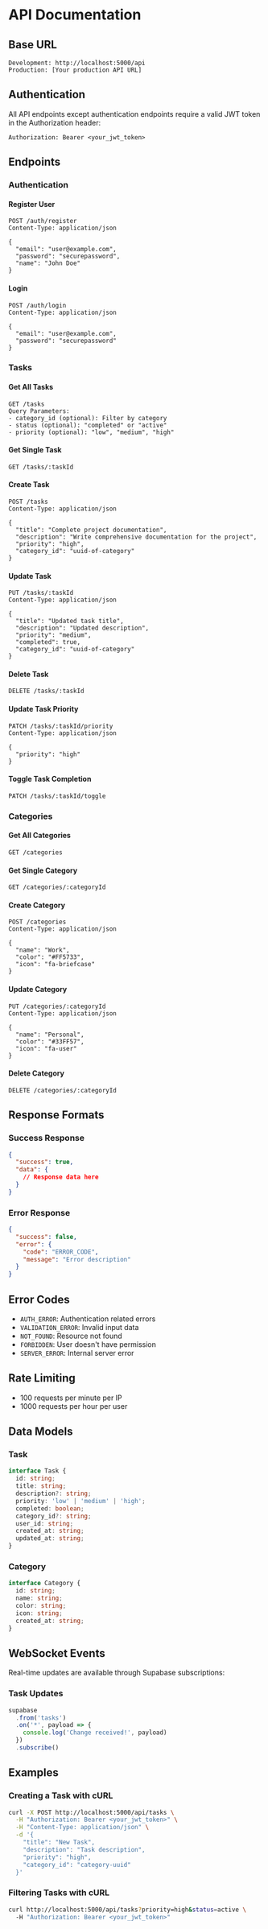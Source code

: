 # API Documentation

## Base URL
```
Development: http://localhost:5000/api
Production: [Your production API URL]
```

## Authentication
All API endpoints except authentication endpoints require a valid JWT token in the Authorization header:
```
Authorization: Bearer <your_jwt_token>
```

## Endpoints

### Authentication

#### Register User
```http
POST /auth/register
Content-Type: application/json

{
  "email": "user@example.com",
  "password": "securepassword",
  "name": "John Doe"
}
```

#### Login
```http
POST /auth/login
Content-Type: application/json

{
  "email": "user@example.com",
  "password": "securepassword"
}
```

### Tasks

#### Get All Tasks
```http
GET /tasks
Query Parameters:
- category_id (optional): Filter by category
- status (optional): "completed" or "active"
- priority (optional): "low", "medium", "high"
```

#### Get Single Task
```http
GET /tasks/:taskId
```

#### Create Task
```http
POST /tasks
Content-Type: application/json

{
  "title": "Complete project documentation",
  "description": "Write comprehensive documentation for the project",
  "priority": "high",
  "category_id": "uuid-of-category"
}
```

#### Update Task
```http
PUT /tasks/:taskId
Content-Type: application/json

{
  "title": "Updated task title",
  "description": "Updated description",
  "priority": "medium",
  "completed": true,
  "category_id": "uuid-of-category"
}
```

#### Delete Task
```http
DELETE /tasks/:taskId
```

#### Update Task Priority
```http
PATCH /tasks/:taskId/priority
Content-Type: application/json

{
  "priority": "high"
}
```

#### Toggle Task Completion
```http
PATCH /tasks/:taskId/toggle
```

### Categories

#### Get All Categories
```http
GET /categories
```

#### Get Single Category
```http
GET /categories/:categoryId
```

#### Create Category
```http
POST /categories
Content-Type: application/json

{
  "name": "Work",
  "color": "#FF5733",
  "icon": "fa-briefcase"
}
```

#### Update Category
```http
PUT /categories/:categoryId
Content-Type: application/json

{
  "name": "Personal",
  "color": "#33FF57",
  "icon": "fa-user"
}
```

#### Delete Category
```http
DELETE /categories/:categoryId
```

## Response Formats

### Success Response
```json
{
  "success": true,
  "data": {
    // Response data here
  }
}
```

### Error Response
```json
{
  "success": false,
  "error": {
    "code": "ERROR_CODE",
    "message": "Error description"
  }
}
```

## Error Codes
- `AUTH_ERROR`: Authentication related errors
- `VALIDATION_ERROR`: Invalid input data
- `NOT_FOUND`: Resource not found
- `FORBIDDEN`: User doesn't have permission
- `SERVER_ERROR`: Internal server error

## Rate Limiting
- 100 requests per minute per IP
- 1000 requests per hour per user

## Data Models

### Task
```typescript
interface Task {
  id: string;
  title: string;
  description?: string;
  priority: 'low' | 'medium' | 'high';
  completed: boolean;
  category_id?: string;
  user_id: string;
  created_at: string;
  updated_at: string;
}
```

### Category
```typescript
interface Category {
  id: string;
  name: string;
  color: string;
  icon: string;
  created_at: string;
}
```

## WebSocket Events
Real-time updates are available through Supabase subscriptions:

### Task Updates
```javascript
supabase
  .from('tasks')
  .on('*', payload => {
    console.log('Change received!', payload)
  })
  .subscribe()
```

## Examples

### Creating a Task with cURL
```bash
curl -X POST http://localhost:5000/api/tasks \
  -H "Authorization: Bearer <your_jwt_token>" \
  -H "Content-Type: application/json" \
  -d '{
    "title": "New Task",
    "description": "Task description",
    "priority": "high",
    "category_id": "category-uuid"
  }'
```

### Filtering Tasks with cURL
```bash
curl http://localhost:5000/api/tasks?priority=high&status=active \
  -H "Authorization: Bearer <your_jwt_token>"
``` 